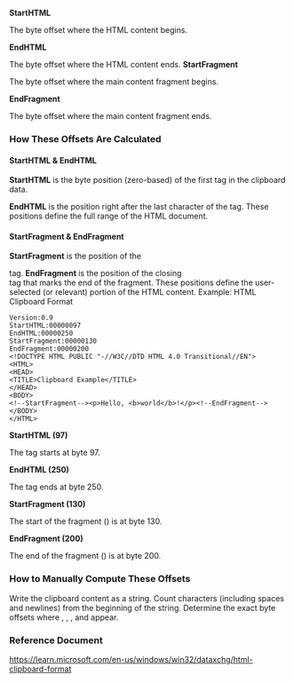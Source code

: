 **StartHTML** 

The byte offset where the HTML content begins.

**EndHTML** 

The byte offset where the HTML content ends.
**StartFragment** 

 The byte offset where the main content fragment begins.

**EndFragment** 

The byte offset where the main content fragment ends.



### How These Offsets Are Calculated
#### StartHTML & EndHTML

**StartHTML** is the byte position (zero-based) of the first <HTML> tag in the clipboard data.

**EndHTML** is the position right after the last character of the </HTML> tag.
These positions define the full range of the HTML document.

#### StartFragment & EndFragment

**StartFragment** is the position of the <div id="StartFragment"> tag.
**EndFragment** is the position of the closing </div> tag that marks the end of the fragment.
These positions define the user-selected (or relevant) portion of the HTML content.
Example: HTML Clipboard Format

```
Version:0.9
StartHTML:00000097
EndHTML:00000250
StartFragment:00000130
EndFragment:00000200
<!DOCTYPE HTML PUBLIC "-//W3C//DTD HTML 4.0 Transitional//EN">
<HTML>
<HEAD>
<TITLE>Clipboard Example</TITLE>
</HEAD>
<BODY>
<!--StartFragment--><p>Hello, <b>world</b>!</p><!--EndFragment-->
</BODY>
</HTML>
```



**StartHTML (97)** 

The <HTML> tag starts at byte 97.

**EndHTML (250)** 

The </HTML> tag ends at byte 250.

**StartFragment (130)** 

The start of the fragment (<!--StartFragment-->) is at byte 130.



**EndFragment (200)** 

The end of the fragment (<!--EndFragment-->) is at byte 200.



### How to Manually Compute These Offsets
Write the clipboard content as a string.
Count characters (including spaces and newlines) from the beginning of the string.
Determine the exact byte offsets where <HTML>, <!--StartFragment-->, <!--EndFragment-->, and </HTML> appear.



### Reference Document

https://learn.microsoft.com/en-us/windows/win32/dataxchg/html-clipboard-format